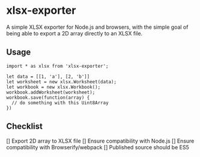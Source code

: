 # xlsx-exporter

A simple XLSX exporter for Node.js and browsers, with the simple goal of being able to export a 2D array directly to an XLSX file.

## Usage

```
import * as xlsx from 'xlsx-exporter';

let data = [[1, 'a'], [2, 'b']]
let worksheet = new xlsx.Worksheet(data);
let workbook = new xlsx.Workbook();
workbook.addWorksheet(worksheet);
workbook.save(function(array) {
  // do something with this Uint8Array
})
```

## Checklist

[] Export 2D array to XLSX file
[] Ensure compatibility with Node.js
[] Ensure compatibility with Browserify/webpack
[] Published source should be ES5
